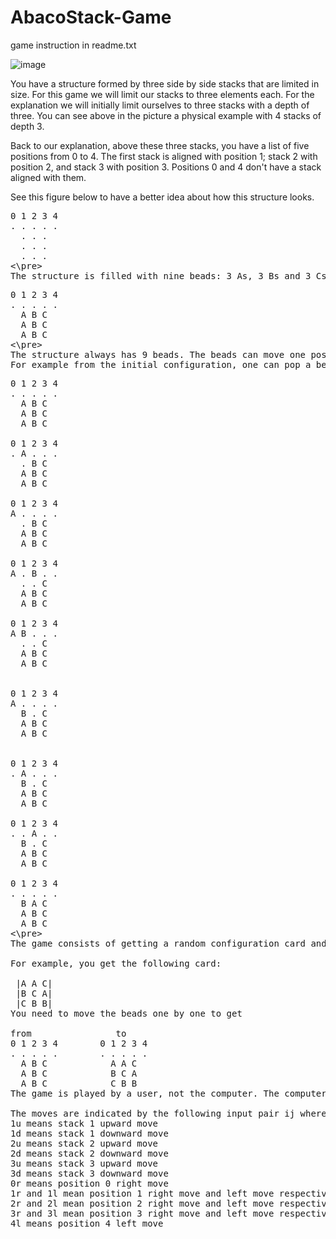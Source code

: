 # AbacoStack-Game
game instruction in readme.txt



![image](https://user-images.githubusercontent.com/70949118/161392424-561ba01f-abcc-477a-ae59-9685327807ea.png)


You have a structure formed by three side by side stacks that are limited in size. For this game we will limit our stacks to three elements each. For the explanation we will initially limit ourselves to three stacks with a depth of three. You can see above in the picture a physical example with 4 stacks of depth 3.

Back to our explanation, above these three stacks, you have a list of five positions from 0 to 4. The first stack is aligned with position 1; stack 2 with position 2, and stack 3 with position 3. Positions 0 and 4 don't have a stack aligned with them.

See this figure below to have a better idea about how this structure looks.  
<pre>
0 1 2 3 4  
. . . . .  
  . . .  
  . . .  
  . . .  
<\pre>
The structure is filled with nine beads: 3 As, 3 Bs and 3 Cs, representing 3 colours. Initially the structure looks like this with the 3 stacks each filled with either all As, Bs, or Cs.  
<pre>
0 1 2 3 4  
. . . . .  
  A B C  
  A B C  
  A B C  
<\pre>
The structure always has 9 beads. The beads can move one position at a time to an empty position. An empty position is represented by a "." here.
For example from the initial configuration, one can pop a bead from the first stack and switch it with the top bead in the second stack in the follow series of moves:  
<pre>
0 1 2 3 4  
. . . . .  
  A B C   
  A B C  
  A B C  

0 1 2 3 4  
. A . . .  
  . B C  
  A B C  
  A B C  

0 1 2 3 4  
A . . . .  
  . B C  
  A B C 
  A B C

0 1 2 3 4
A . B . .
  . . C 
  A B C 
  A B C

0 1 2 3 4
A B . . .
  . . C 
  A B C 
  A B C
 

0 1 2 3 4
A . . . .
  B . C 
  A B C 
  A B C


0 1 2 3 4
. A . . .
  B . C 
  A B C 
  A B C

0 1 2 3 4
. . A . .
  B . C 
  A B C 
  A B C

0 1 2 3 4
. . . . .
  B A C 
  A B C 
  A B C
<\pre>  
The game consists of getting a random configuration card and doing the minimum numbers of moves to change the beads of the AbacoStack to that given configuration.

For example, you get the following card:

 |A A C|
 |B C A|
 |C B B|
You need to move the beads one by one to get

from                to
0 1 2 3 4        0 1 2 3 4
. . . . .        . . . . .
  A B C            A A C
  A B C            B C A
  A B C            C B B
The game is played by a user, not the computer. The computer would generate a random configuration card and the user would have to solve the game by indicating the moves to do in order to change the configuration from the initial one to the one indicated on the card.

The moves are indicated by the following input pair ij where i is a digit and j a character like the following:
1u means stack 1 upward move
1d means stack 1 downward move
2u means stack 2 upward move
2d means stack 2 downward move
3u means stack 3 upward move
3d means stack 3 downward move
0r means position 0 right move
1r and 1l mean position 1 right move and left move respectively
2r and 2l mean position 2 right move and left move respectively
3r and 3l mean position 3 right move and left move respectively
4l means position 4 left move
